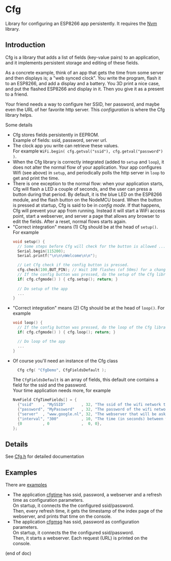 # Cfg
Library for configuring an ESP8266 app persistently.
It requires the [Nvm](https://github.com/maarten-pennings/Nvm) library.

## Introduction
Cfg is a library that adds a list of fields (key-value pairs) to an 
application, and it implements persistent storage and editing of 
these fields.

As a concrete example, think of an app that gets the time from some server and then displays is; a "web synced clock".
You write the program, flash it to an ESP8266, and add a display and a battery.
You 3D print a nice case, and put the flashed ESP8266 and display in it.
Then you give it as a present to a friend.

Your friend needs a way to configure her SSID, her password, and maybe even the URL of her favorite http server.
This _configuration_ is where the Cfg library helps.

Some details 
- Cfg stores fields persistently in EEPROM.  
  Example of fields: ssid, password, server url.
- The clock app you write can retrieve these values.  
  For example `WiFi.begin( cfg.getval("ssid"), cfg.getval("password") )`.
- When the Cfg library is correctly integrated (added to `setup` and `loop`), 
  it does not alter the normal flow of your application. 
  Your app configures Wifi (see above) in `setup`, and periodically polls the http server in `loop` to get and print the time.
- There is one exception to the normal flow: when your application starts, 
  Cfg will flash a LED a couple of seconds, and the user can press a button during that period.
  By default, it is the blue LED on the ESP8266 module, and the flash button on the NodeMCU board.
  When the button is pressed at startup, Cfg is said to be in _config mode_.
  If that happens, Cfg will prevent your app from running.
  Instead it will start a WiFi access point, start a webserver, and server a page that allows any browser to edit the fields.
  After a reset, normal flows starts again.
- "Correct integration" means (1) Cfg should be at the head of `setup()`. For example
  ```cpp
  void setup() {
    // Some steps before Cfg will check for the button is allowed ...
    Serial.begin(115200);
    Serial.printf("\n\n\nWelcome\n\n");

    // Let Cfg check if the config button is pressed.
    cfg.check(100,BUT_PIN); // Wait 100 flashes (of 50ms) for a change on pin BUT_PIN.
    // If the config button was pressed, do the setup of the Cfg library (instead of the app's setup).
    if( cfg.cfgmode() ) { cfg.setup(); return; }
    
    // Do setup of the app
    ...
  }
  ```
- "Correct integration" means (2) Cfg should be at the head of `loop()`. For example
  ```cpp
  void loop() {
    // If the config button was pressed, do the loop of the Cfg library (instead of the app's loop).
    if( cfg.cfgmode() ) { cfg.loop(); return; }

    // Do loop of the app
    ...
  }
  ```
- Of course you'll need an instance of the Cfg class
  ```cpp
    Cfg cfg( "CfgDemo", CfgFieldsDefault );
  ```
  The `CfgFieldsDefault` is an array of fields, this default one contains a field for the ssid and the password.  
  Your time application needs more, for example
  ```cpp
  NvmField CfgTimeFields[] = {
    {"ssid"    , "MySSID"       , 32, "The ssid of the wifi network this device should connect to." },
    {"password", "MyPassword"   , 32, "The password of the wifi network this device should connect to."},
    {"server"  , "www.google.nl", 32, "The webserver that will be asked for time (http head request)."},
    {"interval", "300"          , 10, "The time (in seconds) between webserver requests for time."},
    {0         , 0              ,  0, 0},  
  };
  ```
  
  
## Details
See [Cfg.h](src/Cfg.h) for detailed documentation

## Examples
There are [examples](examples)
- The application [cfgtime](examples/cfgtime) has ssid, password, a webserver and a refresh time as configuration parameters.  
  On startup, it connects the the configured ssid/password.  
  Then, every refresh time, it gets the timestamp of the index page of the webserver, and prints that time on the console.
- The application [cfgmsg](examples/cfgtime) has ssid, password as configuration parameters.  
  On startup, it connects the the configured ssid/password.  
  Then, it starts a webserver. Each request (URL) is printed on the console.
  

(end of doc)
